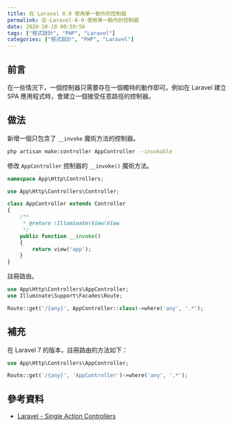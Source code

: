 ```yaml
---
title: 在 Laravel 8.0 使用單一動作的控制器
permalink: 在-Laravel-8-0-使用單一動作的控制器
date: 2020-10-10 00:59:56
tags: ["程式設計", "PHP", "Laravel"]
categories: ["程式設計", "PHP", "Laravel"]
---
```


## 前言

在一些情況下，一個控制器只需要存在一個獨特的動作即可。例如在 Laravel 建立 SPA 應用程式時，會建立一個接受任意路徑的控制器。

## 做法

新增一個只包含了 `__invoke` 魔術方法的控制器。

```BASH
php artisan make:controller AppController --invokable
```

修改 `AppController` 控制器的 `__invoke()` 魔術方法。

```PHP
namespace App\Http\Controllers;

use App\Http\Controllers\Controller;

class AppController extends Controller
{
    /**
     * @return \Illuminate\View\View
     */
    public function __invoke()
    {
        return view('app');
    }
}
```

註冊路由。

```PHP
use App\Http\Controllers\AppController;
use Illuminate\Support\Facades\Route;

Route::get('/{any}', AppController::class)->where('any', '.*');
```

## 補充

在 Laravel 7 的版本，註冊路由的方法如下：

```PHP
use App\Http\Controllers\AppController;

Route::get('/{any}', 'AppController')->where('any', '.*');
```

## 參考資料

- [Laravel - Single Action Controllers](https://laravel.com/docs/master/controllers#single-action-controllers)
